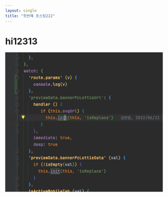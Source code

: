 ```yaml
---
layout: single
title: "첫번쨰 포스팅222"
---
```


# hi12313

![code](../images/2022-07-13-first/code.png)
